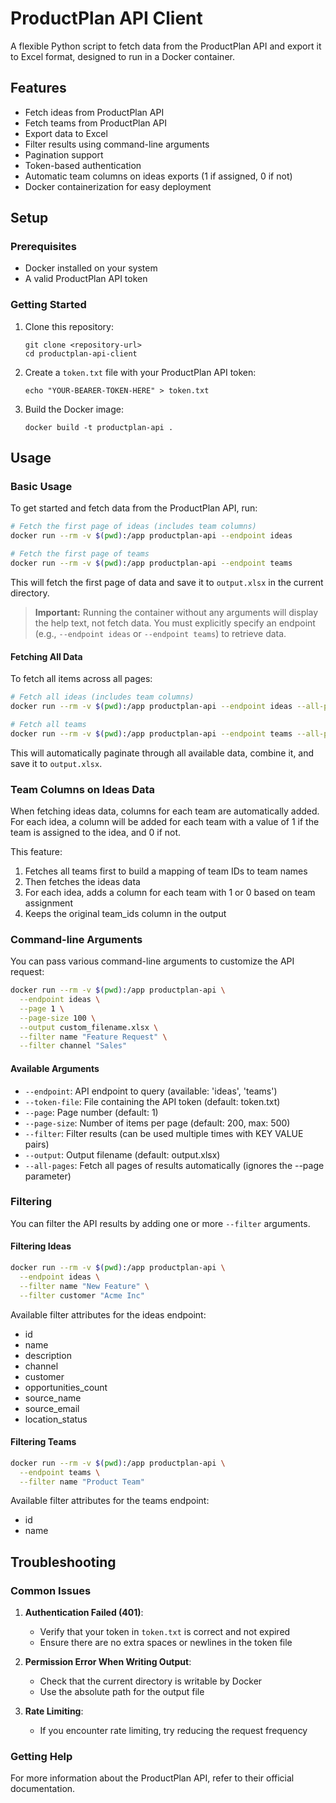 # ProductPlan API Client

A flexible Python script to fetch data from the ProductPlan API and export it to Excel format, designed to run in a Docker container.

## Features

- Fetch ideas from ProductPlan API
- Fetch teams from ProductPlan API
- Export data to Excel
- Filter results using command-line arguments
- Pagination support
- Token-based authentication
- Automatic team columns on ideas exports (1 if assigned, 0 if not)
- Docker containerization for easy deployment

## Setup

### Prerequisites

- Docker installed on your system
- A valid ProductPlan API token

### Getting Started

1. Clone this repository:
   ```
   git clone <repository-url>
   cd productplan-api-client
   ```

2. Create a `token.txt` file with your ProductPlan API token:
   ```
   echo "YOUR-BEARER-TOKEN-HERE" > token.txt
   ```

3. Build the Docker image:
   ```
   docker build -t productplan-api .
   ```

## Usage

### Basic Usage

To get started and fetch data from the ProductPlan API, run:

```bash
# Fetch the first page of ideas (includes team columns)
docker run --rm -v $(pwd):/app productplan-api --endpoint ideas

# Fetch the first page of teams
docker run --rm -v $(pwd):/app productplan-api --endpoint teams
```

This will fetch the first page of data and save it to `output.xlsx` in the current directory.

> **Important:** Running the container without any arguments will display the help text, not fetch data. You must explicitly specify an endpoint (e.g., `--endpoint ideas` or `--endpoint teams`) to retrieve data.

#### Fetching All Data

To fetch all items across all pages:

```bash
# Fetch all ideas (includes team columns)
docker run --rm -v $(pwd):/app productplan-api --endpoint ideas --all-pages

# Fetch all teams
docker run --rm -v $(pwd):/app productplan-api --endpoint teams --all-pages
```

This will automatically paginate through all available data, combine it, and save it to `output.xlsx`.

### Team Columns on Ideas Data

When fetching ideas data, columns for each team are automatically added. For each idea, a column will be added for each team with a value of 1 if the team is assigned to the idea, and 0 if not.

This feature:
1. Fetches all teams first to build a mapping of team IDs to team names
2. Then fetches the ideas data
3. For each idea, adds a column for each team with 1 or 0 based on team assignment
4. Keeps the original team_ids column in the output

### Command-line Arguments

You can pass various command-line arguments to customize the API request:

```bash
docker run --rm -v $(pwd):/app productplan-api \
  --endpoint ideas \
  --page 1 \
  --page-size 100 \
  --output custom_filename.xlsx \
  --filter name "Feature Request" \
  --filter channel "Sales"
```

#### Available Arguments

- `--endpoint`: API endpoint to query (available: 'ideas', 'teams')
- `--token-file`: File containing the API token (default: token.txt)
- `--page`: Page number (default: 1)
- `--page-size`: Number of items per page (default: 200, max: 500)
- `--filter`: Filter results (can be used multiple times with KEY VALUE pairs)
- `--output`: Output filename (default: output.xlsx)
- `--all-pages`: Fetch all pages of results automatically (ignores the --page parameter)

### Filtering

You can filter the API results by adding one or more `--filter` arguments.

#### Filtering Ideas
```bash
docker run --rm -v $(pwd):/app productplan-api \
  --endpoint ideas \
  --filter name "New Feature" \
  --filter customer "Acme Inc"
```

Available filter attributes for the ideas endpoint:
- id
- name
- description
- channel
- customer
- opportunities_count
- source_name
- source_email
- location_status

#### Filtering Teams
```bash
docker run --rm -v $(pwd):/app productplan-api \
  --endpoint teams \
  --filter name "Product Team"
```

Available filter attributes for the teams endpoint:
- id
- name

## Troubleshooting

### Common Issues

1. **Authentication Failed (401)**:
   - Verify that your token in `token.txt` is correct and not expired
   - Ensure there are no extra spaces or newlines in the token file

2. **Permission Error When Writing Output**:
   - Check that the current directory is writable by Docker
   - Use the absolute path for the output file

3. **Rate Limiting**:
   - If you encounter rate limiting, try reducing the request frequency

### Getting Help

For more information about the ProductPlan API, refer to their official documentation.